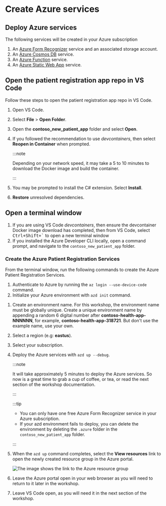 # Create Azure services

## Deploy Azure services

The following services will be created in your Azure subscription

1. An [Azure Form Recognizer](https://azure.microsoft.com/services/form-recognizer?WT.mc_id=aiml-77396-cxa) service and an associated storage account.
1. An [Azure Cosmos DB](https://learn.microsoft.com/azure/cosmos-db/introduction?WT.mc_id=aiml-77396-cxa) service.
1. An [Azure Function](https://learn.microsoft.com/azure/azure-functions/?WT.mc_id=aiml-77396-cxa) service.
1. An [Azure Static Web App](https://azure.microsoft.com/services/app-service/static/?WT.mc_id=aiml-77396-cxa) service.


## Open the patient registration app repo in VS Code

Follow these steps to open the patient registration app repo in VS Code.

1. Open VS Code.
1. Select **File** > **Open Folder**.
1. Open the **contoso_new_patient_app** folder and select **Open**.
1. If you followed the recommendation to use *devcontainers*, then select **Reopen in Container** when prompted.

   :::note

   Depending on your network speed, it may take a 5 to 10 minutes to download the Docker image and build the container.

   :::

1. You may be prompted to install the C# extension. Select **Install**.
1. **Restore** unresolved dependencies.

## Open a terminal window

1. If you are using VS Code *devcontainers*, then ensure the devcontainer Docker image download has completed, then from VS Code, select <kbd>Ctrl+Shift+`</kbd> to open a new terminal window
1. If you installed the Azure Developer CLI locally, open a command prompt, and navigate to the `contoso_new_patient_app` folder.

<!-- ### Build the Static Web App

From the terminal window, run the following commands to build the static web app.

```bash
swa build
``` -->

### Create the Azure Patient Registration Services

From the terminal window, run the following commands to create the Azure Patient Registration Services.

1. Authenticate to Azure by running the `az login --use-device-code` command.
1. Initialize your Azure environment with `azd init` command.
<!-- 1. Follow the prompts to log in to your Azure subscription. -->
1. Create an environment name. For this workshop, the environment name must be globally unique. Create a unique environment name by appending a random 6 digital number after **contoso-health-app-NNNNNN**, for example, **contoso-health-app-318721**. But don't use the example name, use your own.
1. Select a region (e.g: **eastus**).
1. Select your subscription.
1. Deploy the Azure services with `azd up --debug`.

    :::note

    It will take approximately 5 minutes to deploy the Azure services. So now is a great time to grab a cup of coffee, or tea, or read the next section of the workshop documentation.

    :::

    :::tip

    - You can only have one free Azure Form Recognizer service in your Azure subscription.
    <!-- - If the `azd up` command fails, then rerun the command with the debug flag `azd up --debug` to see detailed error messages. -->
    - If your azd environment fails to deploy, you can delete the environment by deleting the `.azure` folder in the `contoso_new_patient_app` folder.

    :::

1. When  the `azd up` command completes, select the **View resources** link to open the newly created resource group in the Azure portal.

    ![The image shows the link to the Azure resource group](../static/img/resource_group_link.png)

1. Leave the Azure portal open in your web browser as you will need to return to it later in the workshop.
1. Leave VS Code open, as you will need it in the next section of the workshop.
